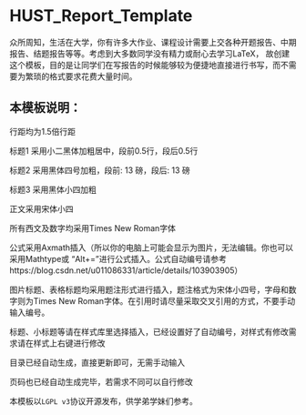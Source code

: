 # HUST_Report_Template
众所周知，生活在大学，你有许多大作业、课程设计需要上交各种开题报告、中期报告、结题报告等等。考虑到大多数同学没有精力或耐心去学习LaTeX， 故创建这个模板，目的是让同学们在写报告的时候能够较为便捷地直接进行书写，而不需要为繁琐的格式要求花费大量时间。

## 本模板说明：
行距均为1.5倍行距

标题1 采用小二黑体加粗居中，段前0.5行，段后0.5行

标题2 采用黑体四号加粗，段前: 13 磅，段后: 13 磅

标题3 采用黑体小四加粗

正文采用宋体小四

所有西文及数字均采用Times New Roman字体

公式采用Axmath插入（所以你的电脑上可能会显示为图片，无法编辑。你也可以采用Mathtype或 “Alt+=”进行公式插入。公式自动编号请参考https://blog.csdn.net/u011086331/article/details/103903905）

图片标题、表格标题均采用题注形式进行插入，题注格式为宋体小四号，字母和数字则为Times New Roman字体。在引用时请尽量采取交叉引用的方式，不要手动输入编号。

标题、小标题等请在样式库里选择插入，已经设置好了自动编号，对样式有修改需求请在样式上右键进行修改

目录已经自动生成，直接更新即可，无需手动输入

页码也已经自动生成完毕，若需求不同可以自行修改

本模板以```LGPL v3```协议开源发布，供学弟学妹们参考。
